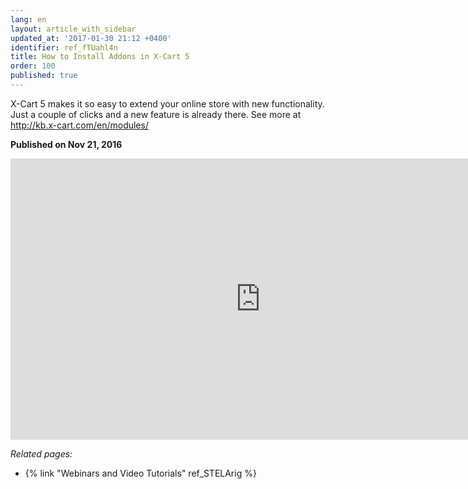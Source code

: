 ```yaml
---
lang: en
layout: article_with_sidebar
updated_at: '2017-01-30 21:12 +0400'
identifier: ref_fTUahl4n
title: How to Install Addons in X-Cart 5
order: 100
published: true
---
```

X-Cart 5 makes it so easy to extend your online store with new functionality. Just a couple of clicks and a new feature is already there. 
See more at http://kb.x-cart.com/en/modules/

**Published on Nov 21, 2016**
<iframe class="youtube-player" type="text/html" style="width: 800px; height: 450px" src="https://www.youtube.com/embed/WZZAhdOj6Vo" frameborder="0"></iframe>


_Related pages:_

*   {% link "Webinars and Video Tutorials" ref_STELArig %}
